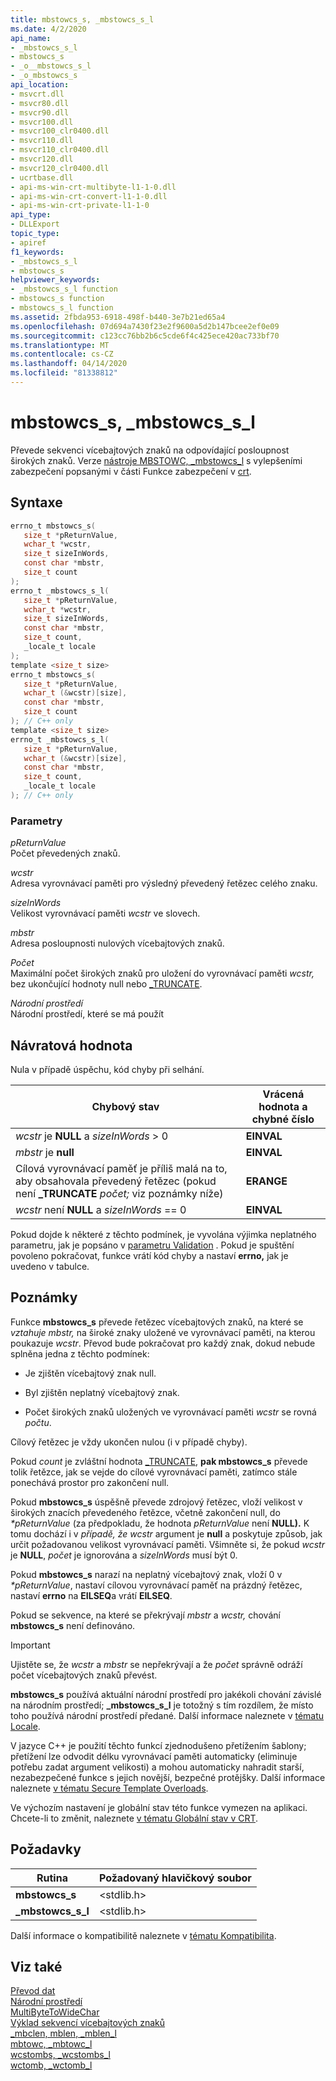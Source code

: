 ```yaml
---
title: mbstowcs_s, _mbstowcs_s_l
ms.date: 4/2/2020
api_name:
- _mbstowcs_s_l
- mbstowcs_s
- _o__mbstowcs_s_l
- _o_mbstowcs_s
api_location:
- msvcrt.dll
- msvcr80.dll
- msvcr90.dll
- msvcr100.dll
- msvcr100_clr0400.dll
- msvcr110.dll
- msvcr110_clr0400.dll
- msvcr120.dll
- msvcr120_clr0400.dll
- ucrtbase.dll
- api-ms-win-crt-multibyte-l1-1-0.dll
- api-ms-win-crt-convert-l1-1-0.dll
- api-ms-win-crt-private-l1-1-0
api_type:
- DLLExport
topic_type:
- apiref
f1_keywords:
- _mbstowcs_s_l
- mbstowcs_s
helpviewer_keywords:
- _mbstowcs_s_l function
- mbstowcs_s function
- mbstowcs_s_l function
ms.assetid: 2fbda953-6918-498f-b440-3e7b21ed65a4
ms.openlocfilehash: 07d694a7430f23e2f9600a5d2b147bcee2ef0e09
ms.sourcegitcommit: c123cc76bb2b6c5cde6f4c425ece420ac733bf70
ms.translationtype: MT
ms.contentlocale: cs-CZ
ms.lasthandoff: 04/14/2020
ms.locfileid: "81338812"
---
```

# <a name="mbstowcs_s-_mbstowcs_s_l"></a>mbstowcs_s, _mbstowcs_s_l

Převede sekvenci vícebajtových znaků na odpovídající posloupnost širokých znaků. Verze [nástroje MBSTOWC, _mbstowcs_l](mbstowcs-mbstowcs-l.md) s vylepšeními zabezpečení popsanými v části Funkce zabezpečení v [crt](../../c-runtime-library/security-features-in-the-crt.md).

## <a name="syntax"></a>Syntaxe

```C
errno_t mbstowcs_s(
   size_t *pReturnValue,
   wchar_t *wcstr,
   size_t sizeInWords,
   const char *mbstr,
   size_t count
);
errno_t _mbstowcs_s_l(
   size_t *pReturnValue,
   wchar_t *wcstr,
   size_t sizeInWords,
   const char *mbstr,
   size_t count,
   _locale_t locale
);
template <size_t size>
errno_t mbstowcs_s(
   size_t *pReturnValue,
   wchar_t (&wcstr)[size],
   const char *mbstr,
   size_t count
); // C++ only
template <size_t size>
errno_t _mbstowcs_s_l(
   size_t *pReturnValue,
   wchar_t (&wcstr)[size],
   const char *mbstr,
   size_t count,
   _locale_t locale
); // C++ only
```

### <a name="parameters"></a>Parametry

*pReturnValue*<br/>
Počet převedených znaků.

*wcstr*<br/>
Adresa vyrovnávací paměti pro výsledný převedený řetězec celého znaku.

*sizeInWords*<br/>
Velikost vyrovnávací paměti *wcstr* ve slovech.

*mbstr*<br/>
Adresa posloupnosti nulových vícebajtových znaků.

*Počet*<br/>
Maximální počet širokých znaků pro uložení do vyrovnávací paměti *wcstr,* bez ukončující hodnoty null nebo [_TRUNCATE](../../c-runtime-library/truncate.md).

*Národní prostředí*<br/>
Národní prostředí, které se má použít

## <a name="return-value"></a>Návratová hodnota

Nula v případě úspěchu, kód chyby při selhání.

|Chybový stav|Vrácená hodnota a **chybné číslo**|
|---------------------|------------------------------|
|*wcstr* je **NULL** a *sizeInWords* > 0|**EINVAL**|
|*mbstr* je **null**|**EINVAL**|
|Cílová vyrovnávací paměť je příliš malá na to, aby obsahovala převedený řetězec (pokud není **_TRUNCATE** *počet;* viz poznámky níže)|**ERANGE**|
|*wcstr* není **NULL** a *sizeInWords* == 0|**EINVAL**|

Pokud dojde k některé z těchto podmínek, je vyvolána výjimka neplatného parametru, jak je popsáno v [parametru Validation](../../c-runtime-library/parameter-validation.md) . Pokud je spuštění povoleno pokračovat, funkce vrátí kód chyby a nastaví **errno,** jak je uvedeno v tabulce.

## <a name="remarks"></a>Poznámky

Funkce **mbstowcs_s** převede řetězec vícebajtových znaků, na které se *vztahuje mbstr,* na široké znaky uložené ve vyrovnávací paměti, na kterou poukazuje *wcstr*. Převod bude pokračovat pro každý znak, dokud nebude splněna jedna z těchto podmínek:

- Je zjištěn vícebajtový znak null.

- Byl zjištěn neplatný vícebajtový znak.

- Počet širokých znaků uložených ve vyrovnávací paměti *wcstr* se rovná *počtu*.

Cílový řetězec je vždy ukončen nulou (i v případě chyby).

Pokud *count* je zvláštní hodnota [_TRUNCATE](../../c-runtime-library/truncate.md), **pak mbstowcs_s** převede tolik řetězce, jak se vejde do cílové vyrovnávací paměti, zatímco stále ponechává prostor pro zakončení null.

Pokud **mbstowcs_s** úspěšně převede zdrojový řetězec, vloží velikost v širokých znacích převedeného řetězce, včetně zakončení null, do *&#42;pReturnValue* (za předpokladu, že hodnota *pReturnValue* není **NULL).** K tomu dochází i v *případě, že wcstr* argument je **null** a poskytuje způsob, jak určit požadovanou velikost vyrovnávací paměti. Všimněte si, že pokud *wcstr* je **NULL**, *počet* je ignorována a *sizeInWords* musí být 0.

Pokud **mbstowcs_s** narazí na neplatný vícebajtový znak, vloží 0 v *&#42;pReturnValue*, nastaví cílovou vyrovnávací paměť na prázdný řetězec, nastaví **errno** na **EILSEQ**a vrátí **EILSEQ**.

Pokud se sekvence, na které se překrývají *mbstr* a *wcstr,* chování **mbstowcs_s** není definováno.

> [!IMPORTANT]
> Ujistěte se, že *wcstr* a *mbstr* se nepřekrývají a že *počet* správně odráží počet vícebajtových znaků převést.

**mbstowcs_s** používá aktuální národní prostředí pro jakékoli chování závislé na národním prostředí; **_mbstowcs_s_l** je totožný s tím rozdílem, že místo toho používá národní prostředí předané. Další informace naleznete v [tématu Locale](../../c-runtime-library/locale.md).

V jazyce C++ je použití těchto funkcí zjednodušeno přetížením šablony; přetížení lze odvodit délku vyrovnávací paměti automaticky (eliminuje potřebu zadat argument velikosti) a mohou automaticky nahradit starší, nezabezpečené funkce s jejich novější, bezpečné protějšky. Další informace naleznete [v tématu Secure Template Overloads](../../c-runtime-library/secure-template-overloads.md).

Ve výchozím nastavení je globální stav této funkce vymezen na aplikaci. Chcete-li to změnit, naleznete [v tématu Globální stav v CRT](../global-state.md).

## <a name="requirements"></a>Požadavky

|Rutina|Požadovaný hlavičkový soubor|
|-------------|---------------------|
|**mbstowcs_s**|\<stdlib.h>|
|**_mbstowcs_s_l**|\<stdlib.h>|

Další informace o kompatibilitě naleznete v [tématu Kompatibilita](../../c-runtime-library/compatibility.md).

## <a name="see-also"></a>Viz také

[Převod dat](../../c-runtime-library/data-conversion.md)<br/>
[Národní prostředí](../../c-runtime-library/locale.md)<br/>
[MultiByteToWideChar](/windows/win32/api/stringapiset/nf-stringapiset-multibytetowidechar)<br/>
[Výklad sekvencí vícebajtových znaků](../../c-runtime-library/interpretation-of-multibyte-character-sequences.md)<br/>
[_mbclen, mblen, _mblen_l](mbclen-mblen-mblen-l.md)<br/>
[mbtowc, _mbtowc_l](mbtowc-mbtowc-l.md)<br/>
[wcstombs, _wcstombs_l](wcstombs-wcstombs-l.md)<br/>
[wctomb, _wctomb_l](wctomb-wctomb-l.md)<br/>
